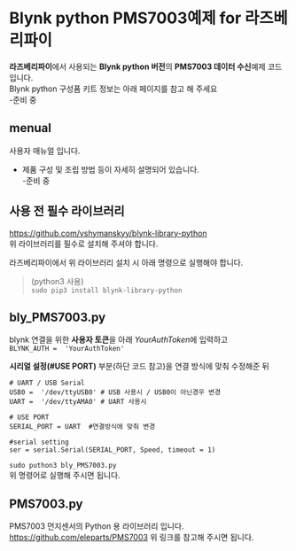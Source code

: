 

# Blynk python PMS7003예제 for 라즈베리파이

**라즈베리파이**에서 사용되는 **Blynk python 버전**의 **PMS7003 데이터 수신**예제 코드입니다.  
Blynk python 구성품 키트 정보는 아래 페이지를 참고 해 주세요  
-준비 중  


## menual

사용자  매뉴얼 입니다.  

- 제품 구성 및 조립 방법 등이 자세히 설명되어 있습니다.  
-준비 중  

## 사용 전 필수 라이브러리

https://github.com/vshymanskyy/blynk-library-python  
위 라이브러리를 필수로 설치해 주셔야 합니다.   

라즈베리파이에서 위 라이브러리 설치 시 아래 명령으로 실행해야 합니다.   
>(python3 사용)  
>``sudo pip3 install blynk-library-python``

## bly_PMS7003.py
  
blynk 연결을 위한 **사용자 토큰**을 아래 *YourAuthToken*에 입력하고  
``BLYNK_AUTH =  'YourAuthToken'``  
  
 **시리얼 설정(#USE PORT)** 부분(하단 코드 참고)을 연결 방식에 맞춰 수정해준 뒤   
```
# UART / USB Serial
USB0 =  '/dev/ttyUSB0' # USB 사용시 / USB0이 아닌경우 변경 
UART =  '/dev/ttyAMA0' # UART 사용시  
  
# USE PORT  
SERIAL_PORT = UART  #연결방식에 맞춰 변경
  
#serial setting  
ser = serial.Serial(SERIAL_PORT, Speed, timeout = 1)  
```  
``sudo puthon3 bly_PMS7003.py``  
위 명령어로 실행해 주시면 됩니다.

## PMS7003.py
PMS7003 먼지센서의 Python 용 라이브러리 입니다.
https://github.com/eleparts/PMS7003
위 링크를 참고해 주시면 됩니다.


